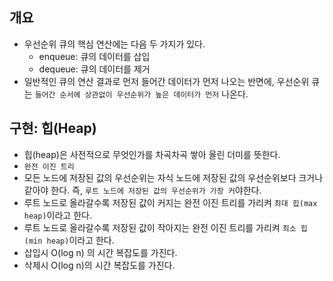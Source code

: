 ## 개요
* 우선순위 큐의 핵심 연산에는 다음 두 가지가 있다.
    * enqueue: 큐의 데이터를 삽입
    * dequeue: 큐의 데이터를 제거
* 일반적인 큐의 연산 결과로 먼저 들어간 데이터가 먼저 나오는 반면에, 우선순위 큐는 `들어간 순서에 상관없이 우선순위가 높은 데이터가 먼저` 나온다.

## 구현: 힙(Heap)
* 힙(heap)은 사전적으로 무엇인가를 차곡차곡 쌓아 올린 더미를 뜻한다.
* `완전 이진 트리`
* 모든 노드에 저장된 값의 우선순위는 자식 노드에 저장된 값의 우선순위보다 크거나 같아야 한다. 즉, `루트 노드에 저장된 값의 우선순위가 가장 커`야한다.
* 루트 노드로 올라갈수록 저장된 값이 커지는 완전 이진 트리를 가리켜 `최대 힙(max heap)`이라고 한다.
* 루트 노드로 올라갈수록 저장된 값이 작아지는 완전 이진 트리를 가리켜 `최소 힙(min heap)`이라고 한다.
* 삽입시 O(log n) 의 시간 복잡도를 가진다.
* 삭제시 O(log n)의 시간 복잡도를 가진다. 
